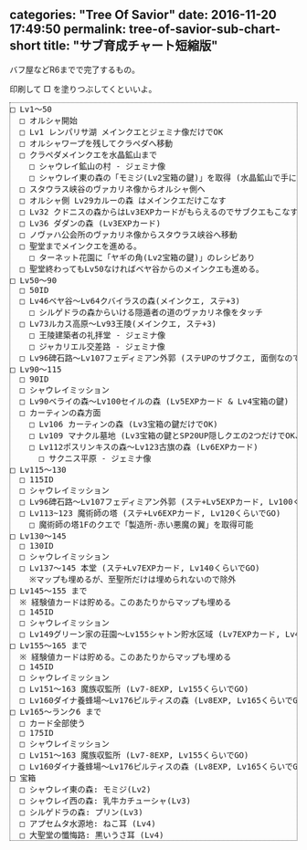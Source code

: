 categories: "Tree Of Savior"
date: 2016-11-20 17:49:50
permalink: tree-of-savior-sub-chart-short
title: "サブ育成チャート短縮版"
---

バフ屋などR6までで完了するもの。

印刷して □ を塗りつぶしてくといいよ。

<!-- more -->

<pre style="border:1px dotted #333">
□ Lv1～50
  □ オルシャ開始
  □ Lv1 レンパリサ湖 メインクエとジェミナ像だけでOK
  □ オルシャワープを残してクラペダへ移動
  □ クラペダメインクエを水晶鉱山まで
    □ シャウレイ鉱山の村 - ジェミナ像
    □ シャウレイ東の森の「モミジ(Lv2宝箱の鍵)」を取得 (水晶鉱山で手に入る)
  □ スタウラス峡谷のヴァカリネ像からオルシャ側へ
  □ オルシャ側 Lv29カルーの森 はメインクエだけこなす
  □ Lv32 クドニスの森からはLv3EXPカードがもらえるのでサブクエもこなす
  □ Lv36 ダダンの森 (Lv3EXPカード)
  □ ノヴァハ公会所のヴァカリネ像からスタウラス峡谷へ移動
  □ 聖堂までメインクエを進める。
    □ ターネット花園に「ヤギの角(Lv2宝箱の鍵)」のレシピあり
  □ 聖堂終わってもLv50なければベヤ谷からのメインクエも進める。
□ Lv50～90
  □ 50ID
  □ Lv46ベヤ谷～Lv64クバイラスの森(メインクエ, ステ+3)
    □ シルゲドラの森からいける隠遁者の道のヴァカリネ像をタッチ
  □ Lv73ルカス高原～Lv93王陵(メインクエ, ステ+3)
    □ 王陵建築者の礼拝堂 - ジェミナ像
    □ ジャカリエル交差路 - ジェミナ像
  □ Lv96碑石路～Lv107フェディミアン外郭 (ステUPのサブクエ, 面倒なのでLv足りない場合のみ)
□ Lv90～115
  □ 90ID
  □ シャウレイミッション
  □ Lv90ベライの森～Lv100セイルの森 (Lv5EXPカード & Lv4宝箱の鍵)
  □ カーティンの森方面
    □ Lv106 カーティンの森 (Lv3宝箱の鍵だけでOK)
    □ Lv109 マナクル墓地 (Lv3宝箱の鍵とSP20UP隠しクエの2つだけでOK、クエは面倒なのが多い)
    □ Lv112ポスリンキスの森～Lv123古旗の森 (Lv6EXPカード)
      □ サクニス平原 - ジェミナ像
□ Lv115～130
  □ 115ID
  □ シャウレイミッション
  □ Lv96碑石路～Lv107フェディミアン外郭 (ステ+Lv5EXPカード, Lv100くらいで)
  □ Lv113~123 魔術師の塔 (ステ+Lv6EXPカード, Lv120くらいでGO)
    □ 魔術師の塔1Fのクエで「製造所-赤い悪魔の翼」を取得可能
□ Lv130～145
  □ 130ID
  □ シャウレイミッション
  □ Lv137～145 本堂 (ステ+Lv7EXPカード, Lv140くらいでGO)
    ※マップも埋めるが、至聖所だけは埋められないので除外
□ Lv145～155 まで
  ※ 経験値カードは貯める。このあたりからマップも埋める
  □ 145ID
  □ シャウレイミッション
  □ Lv149グリーン家の荘園～Lv155シャトン貯水区域 (Lv7EXPカード, Lv4宝箱の鍵, Lv150くらいでGO)
□ Lv155～165 まで
  ※ 経験値カードは貯める。このあたりからマップも埋める
  □ 145ID
  □ シャウレイミッション
  □ Lv151～163 魔族収監所 (Lv7-8EXP, Lv155くらいでGO)
  □ Lv160ダイナ養蜂場～Lv176ピルティスの森 (Lv8EXP, Lv165くらいでGO)
□ Lv165～ランク6 まで
  □ カード全部使う
  □ 175ID
  □ シャウレイミッション
  □ Lv151～163 魔族収監所 (Lv7-8EXP, Lv155くらいでGO)
  □ Lv160ダイナ養蜂場～Lv176ピルティスの森 (Lv8EXP, Lv165くらいでGO)
□ 宝箱
  □ シャウレイ東の森: モミジ(Lv2)
  □ シャウレイ西の森: 乳牛カチューシャ(Lv3)
  □ シルゲドラの森: プリン(Lv3)
  □ アプセムタ水源地: ねこ耳 (Lv4)
  □ 大聖堂の懺悔路: 黒いうさ耳 (Lv4)
</pre>